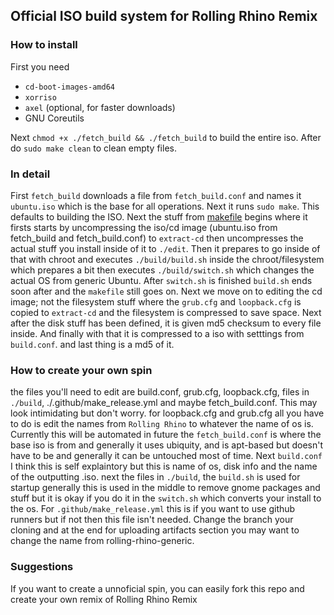 ## Official ISO build system for Rolling Rhino Remix
### How to install
First you need 
- `cd-boot-images-amd64`
- `xorriso`
- `axel` (optional, for faster downloads)
- GNU Coreutils

Next `chmod +x ./fetch_build && ./fetch_build` to build the entire iso.
After do `sudo make clean` to clean empty files.


### In detail
First `fetch_build` downloads a file from `fetch_build.conf` and names it `ubuntu.iso` which
is the base for all operations. Next it runs `sudo make`. This defaults to building the ISO.
Next the stuff from [makefile](https://github.com/rollingrhinoremix/RRR-builder/blob/master/Makefile) begins 
where it firsts starts by uncompressing the iso/cd image 
(ubuntu.iso from fetch_build and fetch_build.conf) to `extract-cd` then 
uncompresses the actual stuff you install inside of it to `./edit`.
Then it prepares to go inside of that with chroot and executes
`./build/build.sh` inside the chroot/filesystem which prepares a bit
then executes `./build/switch.sh` which changes the actual OS from generic Ubuntu.
After `switch.sh` is finished `build.sh` ends soon after and the `makefile` still
goes on. Next we move on to editing the cd image; not the filesystem stuff
where the `grub.cfg` and `loopback.cfg` is copied to `extract-cd` and the
filesystem is compressed to save space. Next after the disk stuff has been
defined, it is given md5 checksum to every file inside. And finally with that it is
compressed to a iso with setttings from `build.conf`. and last thing is a md5 of it.


### How to create your own spin
the files you'll need to edit are build.conf, grub.cfg, loopback.cfg, files in `./build`,
./.github/make_release.yml and maybe fetch_build.conf.
This may look intimidating but don't worry.
for loopback.cfg and grub.cfg all you have to do is edit the names from
`Rolling Rhino` to whatever the name of os is. Currently this will be automated in future
the `fetch_build.conf` is where the base iso is from and generally it uses ubiquity,
and is apt-based but doesn't have to be and generally it can be untouched most of time.
Next `build.conf` I think this is self explaintory but this is name of os, disk info
and the name of the outputting .iso.
next the files in `./build`, the `build.sh` is used for startup generally this is used
in the middle to remove gnome packages and stuff but it is okay if you do it in the
`switch.sh` which converts your install to the os. For `.github/make_release.yml` this
is if you want to use github runners but if not then this file isn't needed. Change 
the branch your cloning and at the end for uploading artifacts section you may want to
change the name from rolling-rhino-generic.


### Suggestions
If you want to create a unnoficial spin, you can easily fork this repo and create your
own remix of Rolling Rhino Remix